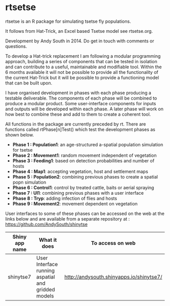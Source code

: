 rtsetse
========================================================

rtsetse is an R package for simulating tsetse fly populations.

It follows from Hat-Trick, an Excel based Tsetse model see rtsetse.org.

Development by Andy South in 2014. Do get in touch with comments or questions.

To develop a Hat-trick replacement I am following a modular programming approach, building a series of components that can be tested in isolation and can contribute to a useful, maintainable and modifiable tool. Within the 6 months available it will not be possible to provide all the functionality of the current Hat-Trick but it will be possible to provide a functioning model that can be built upon.

I have organised development in phases with each phase producing a testable deliverable. The components of each phase will be combined to produce a modular product. Some user-interface components for inputs and outputs will be developed within each phase. A later phase will work on how best to combine these and add to them to create a coherent tool.

All functions in the package are currently preceded by rt. There are functions called rtPhase[n]Test() which test the development phases as shown below.

* **Phase 1 : Population1**:  an age-structured a-spatial population simulation for tsetse
* **Phase 2 : Movement1**:  random movement independent of vegetation
* **Phase 3 : Feeding1**:  based on detection probabilities and number of hosts
* **Phase 4 : Map1**:  accepting vegetation, host and settlement maps
* **Phase 5 : Population2**:  combining previous phases to create a spatial popn simulation
* **Phase 6 : Control1**:  control by treated cattle, baits or aerial spraying
* **Phase 7 : UI1**:  combining previous phases with a user interface
* **Phase 8 : Tryp**:  adding infection of flies and hosts
* **Phase 9 : Movement2**:  movement dependent on vegetation

User interfaces to some of these phases can be accessed on the web at the links below and are available from a separate repository at : https://github.com/AndySouth/shinytse

Shiny app name  | What it does  | To access on web
------------- | -------------| -------------
shinytse7 | User Interface running aspatial and gridded models | http://andysouth.shinyapps.io/shinytse7/
